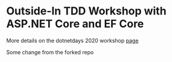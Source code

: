 # Outside-In TDD Workshop with ASP.NET Core and EF Core

More details on the dotnetdays 2020 workshop [page](https://dotnetdays.ro/workshops/outside-in-tdd)

Some change from the forked repo
